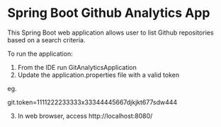 # Spring Boot Github Analytics App
This Spring Boot web application allows user to list Github repositories based on a search criteria.

To run the application:
1.  From the IDE run GitAnalyticsApplication
2.  Update the application.properties file with a valid token

eg. 

git.token=1111222233333x33344445667djkjkt677sdw444
          
3.  In web browser, access http://localhost:8080/
